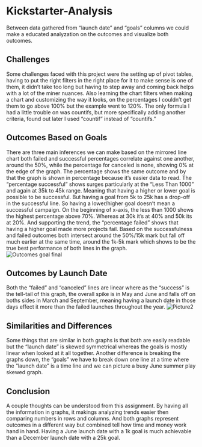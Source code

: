 # Kickstarter-Analysis
Between data gathered from “launch date” and “goals” columns we could make a educated analyzation on the outcomes and visualize both outcomes.
## Challenges
Some challenges faced with this project were the setting up of pivot tables, having to put the right filters in the right place for it to make sense is one of them, it didn’t take too long but having to step away and coming back helps with a lot of the miner nuances. Also learning the chart filters when making a chart and customizing the way it looks, on the percentages I couldn’t get them to go above 100% but the example went to 120%. The only formula I had a little trouble on was countifs, but more specifically adding another criteria, found out later I used “countif” instead of “countifs.”
## Outcomes Based on Goals
There are three main inferences we can make based on the mirrored line chart both failed and successful percentages correlate against one another, around the 50%, while the percentage for canceled is none, showing 0% at the edge of the graph. The percentage shows the same outcome and by that the graph is shown in percentage because it’s easier data to read. The “percentage successful” shows surges particularly at the “Less Than 1000” and again at 35k to 45k range. Meaning that having a higher or lower goal is possible to be successful. But having a goal from 5k to 25k has a drop-off in the successful line. So having a lower/higher goal doesn’t mean a successful campaign. On the beginning of x-axis, the less than 1000 shows the highest percentage above 70%. Whereas at 30k it’s at 40% and 50k its at 20%. And supporting the trend, the “percentage failed” shows that having a higher goal made more projects fail. Based on the successfulness and failed outcomes both intersect around the 50%/15k mark but fall off much earlier at the same time, around the 1k-5k mark which shows to be the true best performance of both lines in the graph.  
![Outcomes goal final](https://user-images.githubusercontent.com/110315163/189248463-3c23d1c4-9669-46e1-a380-de77314c1fb1.png)
## Outcomes by Launch Date
Both the “failed” and “canceled” lines are linear where as the “success” is the tell-tail of this graph, the overall spike is in May and June and falls off on boths sides in March and September, meaning having a launch date in those days effect it more than the failed launches throughout the year.
![Picture2](https://user-images.githubusercontent.com/110315163/187866837-7da94a90-94e9-484b-ab38-a41d277e990a.png)

## Similarities and Differences
Some things that are similar in both graphs is that both are easily readable but the “launch date” is skewed symmetrical whereas the goals is mostly linear when looked at it all together. Another difference is breaking the graphs down, the “goals” we have to break down one line at a time where the “launch date” is a time line and we can picture a busy June summer play skewed graph.
## Conclusion
A couple thoughts can be understood from this assignment. By having all the information in graphs, it makings analyzing trends easier then comparing numbers in rows and columns. And both graphs represent outcomes in a different way but combined tell how time and money work hand in hand. Having a June launch date with a 1k goal is much achievable than a December launch date with a 25k goal. 
